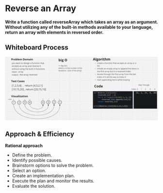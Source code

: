 # Reverse an Array
**Write a function called reverseArray which takes an array as an argument. Without utilizing any of the built-in methods available to your language, return an array with elements in reversed order.**

## Whiteboard Process
![image](./White%20board%201.png)

## Approach & Efficiency
**Rational approach**

- Define the problem.
- Identify possible causes.
- Brainstorm options to solve the problem.
- Select an option.
- Create an implementation plan.
- Execute the plan and monitor the results.
- Evaluate the solution.